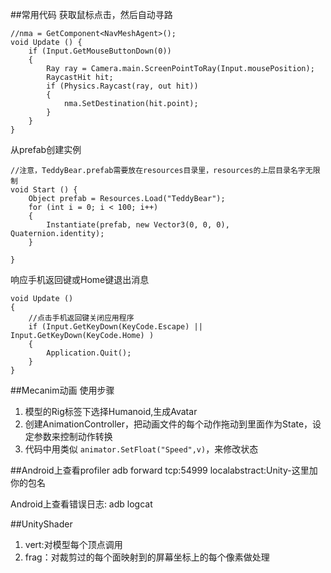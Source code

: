 ##常用代码
获取鼠标点击，然后自动寻路
   
	//nma = GetComponent<NavMeshAgent>();
	void Update () {
        if (Input.GetMouseButtonDown(0))
        {
            Ray ray = Camera.main.ScreenPointToRay(Input.mousePosition);
            RaycastHit hit;
            if (Physics.Raycast(ray, out hit))
            {
                nma.SetDestination(hit.point);
            }
        }	
	}

从prefab创建实例

	//注意，TeddyBear.prefab需要放在resources目录里，resources的上层目录名字无限制
	void Start () {
        Object prefab = Resources.Load("TeddyBear"); 
        for (int i = 0; i < 100; i++)
        {
            Instantiate(prefab, new Vector3(0, 0, 0), Quaternion.identity);
		}

	}

响应手机返回键或Home键退出消息
    
	void Update ()
    {
        //点击手机返回键关闭应用程序
        if (Input.GetKeyDown(KeyCode.Escape) || Input.GetKeyDown(KeyCode.Home) )
        {
            Application.Quit();
        }
    }
 
##Mecanim动画
使用步骤

1. 模型的Rig标签下选择Humanoid,生成Avatar
2. 创建AnimationController，把动画文件的每个动作拖动到里面作为State，设定参数来控制动作转换
3. 代码中用类似 `animator.SetFloat("Speed",v)`，来修改状态

##Android上查看profiler
adb forward tcp:54999 localabstract:Unity-这里加你的包名

Android上查看错误日志:
adb logcat

##UnityShader
1. vert:对模型每个顶点调用 
2. frag：对裁剪过的每个面映射到的屏幕坐标上的每个像素做处理